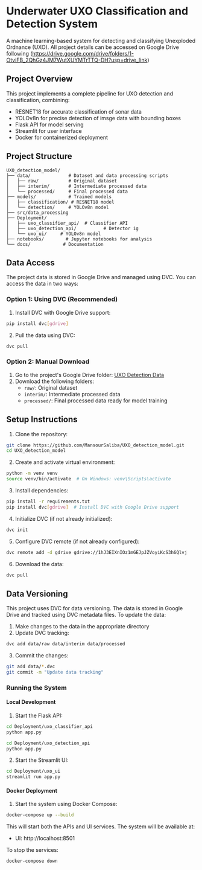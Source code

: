 # Underwater UXO Classification and Detection System

A machine learning-based system for detecting and classifying Unexploded Ordnance (UXO). All project details can be accessed on Google Drive following (https://drive.google.com/drive/folders/1-OtviFB_2QhGz4JM7WutXUYMTrTTQ-DH?usp=drive_link)


## Project Overview

This project implements a complete pipeline for UXO detection and classification, combining:
- RESNET18 for accurate classification of sonar data
- YOLOv8n for precise detection of imsge data with bounding boxes
- Flask API for model serving
- Streamlit for user interface
- Docker for containerized deployment 

## Project Structure 

```
UXO_detection_model/
├── data/              # Dataset and data processing scripts
│   ├── raw/           # Original dataset
│   ├── interim/       # Intermediate processed data
│   └── processed/     # Final processed data
├── models/            # Trained models
│   ├── classification/ # RESNET18 model
│   └── detection/     # YOLOv8n model
├── src/data_processing   
├── Deployment/  
│   ├── uxo_classifier_api/  # Classifier API
│   ├── uxo_detection_api/          # Detector ig           
│   └── uxo_ui/     # YOLOv8n model
├── notebooks/        # Jupyter notebooks for analysis
└── docs/            # Documentation

```

## Data Access

The project data is stored in Google Drive and managed using DVC. You can access the data in two ways:

### Option 1: Using DVC (Recommended)
1. Install DVC with Google Drive support:
```bash
pip install dvc[gdrive]
```

2. Pull the data using DVC:
```bash
dvc pull
```

### Option 2: Manual Download
1. Go to the project's Google Drive folder: [UXO Detection Data](https://drive.google.com/drive/folders/1hJ3EIXnIOz1mGEJpJZVoyiKcS3h6Qlvj)
2. Download the following folders:
   - `raw/`: Original dataset
   - `interim/`: Intermediate processed data
   - `processed/`: Final processed data ready for model training


## Setup Instructions

1. Clone the repository:
```bash
git clone https://github.com/MansourSaliba/UXO_detection_model.git
cd UXO_detection_model
```

2. Create and activate virtual environment:
```bash
python -m venv venv
source venv/bin/activate  # On Windows: venv\Scripts\activate
```

3. Install dependencies:
```bash
pip install -r requirements.txt
pip install dvc[gdrive]  # Install DVC with Google Drive support
```

4. Initialize DVC (if not already initialized):
```bash
dvc init
```

5. Configure DVC remote (if not already configured):
```bash
dvc remote add -d gdrive gdrive://1hJ3EIXnIOz1mGEJpJZVoyiKcS3h6Qlvj
```

6. Download the data:
```bash
dvc pull
```

## Data Versioning

This project uses DVC for data versioning. The data is stored in Google Drive and tracked using DVC metadata files. To update the data:

1. Make changes to the data in the appropriate directory
2. Update DVC tracking:
```bash
dvc add data/raw data/interim data/processed
```
3. Commit the changes:
```bash
git add data/*.dvc
git commit -m "Update data tracking"
```

### Running the System

#### Local Development

1. Start the Flask API:
```bash
cd Deployment/uxo_classifier_api
python app.py
```
```bash
cd Deployment/uxo_detection_api
python app.py
```

2. Start the Streamlit UI:
```bash
cd Deployment/uxo_ui
streamlit run app.py
```

#### Docker Deployment

1. Start the system using Docker Compose:
```bash
docker-compose up --build
```

This will start both the APIs and UI services. The system will be available at:
- UI: http://localhost:8501

To stop the services:
```bash
docker-compose down
```